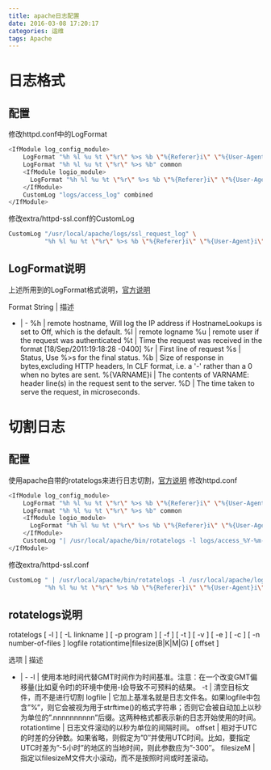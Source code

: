 ```yaml
---
title: apache日志配置
date: 2016-03-08 17:20:17
categories: 运维
tags: Apache
---
```


# 日志格式

## 配置
修改httpd.conf中的LogFormat
```bash
<IfModule log_config_module>
    LogFormat "%h %l %u %t \"%r\" %>s %b \"%{Referer}i\" \"%{User-Agent}i\" \"%{X-Forwarded-For}i\" %D \"%{Host}i\" " combined
    LogFormat "%h %l %u %t \"%r\" %>s %b" common
    <IfModule logio_module>
      LogFormat "%h %l %u %t \"%r\" %>s %b \"%{Referer}i\" \"%{User-Agent}i\" %I %O" combinedio
    </IfModule>
    CustomLog "logs/access_log" combined
</IfModule>
```
修改extra/httpd-ssl.conf的CustomLog
```bash
CustomLog "/usr/local/apache/logs/ssl_request_log" \
          "%h %l %u %t \"%r\" %>s %b \"%{Referer}i\" \"%{User-Agent}i\" \"%{X-Forwarded-For}i\" %D \"%{Host}i\" %{SSL_PROTOCOL}x %{SSL_CIPHER}x 
```

## LogFormat说明
上述所用到的LogFormat格式说明，[官方说明](http://httpd.apache.org/docs/current/mod/mod_log_config.html)

Format String | 描述
- | -
%h | remote hostname, Will log the IP address if HostnameLookups is set to Off, which is the default.
%l | remote logname
%u | remote user if the request was authenticated
%t | Time the request was received in the format [18/Sep/2011:19:18:28 -0400]
%r | First line of request
%s | Status, Use %>s for the final status.
%b | Size of response in bytes,excluding HTTP headers, In CLF format, i.e. a '-' rather than a 0 when no bytes are sent.
%{VARNAME}i | The contents of VARNAME: header line(s) in the request sent to the server. 
%D | The time taken to serve the request, in microseconds.

# 切割日志

## 配置
使用apache自带的rotatelogs来进行日志切割，[官方说明](https://httpd.apache.org/docs/2.4/programs/rotatelogs.html)
修改httpd.conf
```bash
<IfModule log_config_module>
    LogFormat "%h %l %u %t \"%r\" %>s %b \"%{Referer}i\" \"%{User-Agent}i\" \"%{X-Forwarded-For}i\" %D \"%{Host}i\" " combined
    LogFormat "%h %l %u %t \"%r\" %>s %b" common
    <IfModule logio_module>
      LogFormat "%h %l %u %t \"%r\" %>s %b \"%{Referer}i\" \"%{User-Agent}i\" %I %O" combinedio
    </IfModule>
    CustomLog "| /usr/local/apache/bin/rotatelogs -l logs/access_%Y-%m-%d.log 86400" combined
</IfModule>
```
修改extra/httpd-ssl.conf
```bash
CustomLog " | /usr/local/apache/bin/rotatelogs -l /usr/local/apache/logs/access_ssl_%Y-%m-%d.log 86400" \
          "%h %l %u %t \"%r\" %>s %b \"%{Referer}i\" \"%{User-Agent}i\" \"%{X-Forwarded-For}i\" %D \"%{Host}i\" %{SSL_PROTOCOL}x %{SSL_CIPHER}x 
```

## rotatelogs说明

rotatelogs [ -l ] [ -L linkname ] [ -p program ] [ -f ] [ -t ] [ -v ] [ -e ] [ -c ] [ -n number-of-files ] logfile rotationtime|filesize(B|K|M|G) [ offset ]

选项 | 描述
- | -
-l | 使用本地时间代替GMT时间作为时间基准。注意：在一个改变GMT偏移量(比如夏令时)的环境中使用-l会导致不可预料的结果。
-t | 清空目标文件，而不是进行切割
logfile | 它加上基准名就是日志文件名。如果logfile中包含”%”，则它会被视为用于strftime()的格式字符串；否则它会被自动加上以秒为单位的”.nnnnnnnnnn”后缀。这两种格式都表示新的日志开始使用的时间。
rotationtime | 日志文件滚动的以秒为单位的间隔时间。
offset | 相对于UTC的时差的分钟数。如果省略，则假定为”0″并使用UTC时间。比如，要指定UTC时差为”-5小时”的地区的当地时间，则此参数应为”-300″。
filesizeM | 指定以filesizeM文件大小滚动，而不是按照时间或时差滚动。


